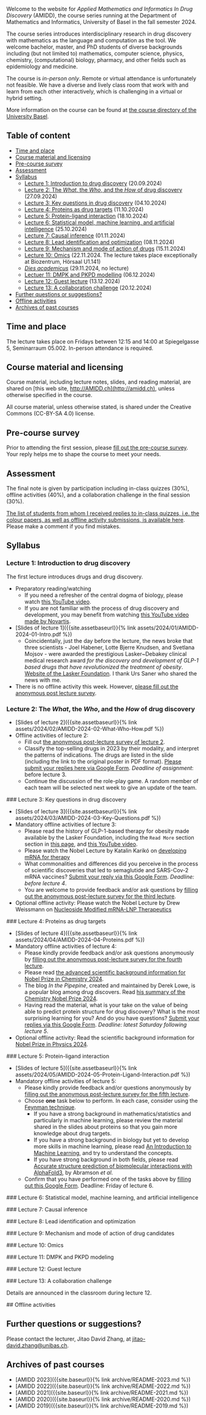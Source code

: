 Welcome to the website for *Applied Mathematics and Informatics In Drug
Discovery* (AMIDD), the course series running at the Department of Mathematics
and Informatics, University of Basel in the fall semester 2024.

The course series introduces interdisciplinary research in drug discovery with
mathematics as the language and computation as the tool. We welcome bachelor,
master, and PhD students of diverse backgrounds including (but not limited to)
mathematics, computer science, physics, chemistry, (computational) biology,
pharmacy, and other fields such as epidemiology and medicine.

The course is *in-person only*. Remote or virtual attendance is unfortunately
not feasible. We have a diverse and lively class room that work with and learn
from each other interactively, which is challenging in a virtual or hybrid
setting.

More information on the course can be found at [the course directory of the University
Basel](https://vorlesungsverzeichnis.unibas.ch/de/home?id=286574).

## Table of content

- [Time and place](#time-and-place)
- [Course material and licensing](#course-material-and-licensing)
- [Pre-course survey](#pre-course-survey)
- [Assessment](#assessment)
- [Syllabus](#syllabus)
  * [Lecture 1: Introduction to drug discovery](#lec1) (20.09.2024)
  * [Lecture 2: The *What*, the *Who*, and the *How* of drug discovery](#lec2) (27.09.2024)
  * [Lecture 3: Key questions in drug discovery](#lec3) (04.10.2024)
  * [Lecture 4: Proteins as drug targets](#lec4) (11.10.2024)
  * [Lecture 5: Protein-ligand interaction](#lec5) (18.10.2024)
  * [Lecture 6: Statistical model, machine learning, and artificial intelligence](#lec6) (25.10.2024)
  * [Lecture 7: Causal inference](#lec7) (01.11.2024)
  * [Lecture 8: Lead identification and optimization](#lec8) (08.11.2024)
  * [Lecture 9: Mechanism and mode of action of drugs](#lec9) (15.11.2024)
  * [Lecture 10: Omics](#lec10) (22.11.2024. The lecture takes place exceptionally at Biozentrum, Hörsaal U1.141)
  * [*Dies academicus*](#dies-academicus) (29.11.2024, no lecture)
  * [Lectuer 11: DMPK and PKPD modelling](#lec11) (06.12.2024)
  * [Lecture 12: Guest lecture](#lec12) (13.12.2024)
  * [Lecture 13: A collaboration challenge](#lec13) (20.12.2024)
- [Further questions or suggestions?](#further-questions-or-suggestions)
- [Offline activities](#oas)
- [Archives of past courses](#archives-of-past-courses)

## Time and place

The lecture takes place on Fridays between 12:15 and 14:00 at Spiegelgasse 5, Seminarraum 05.002. In-person attendance is required.

## Course material and licensing

Course material, including lecture notes, slides, and reading material, are shared on [this web site, http://AMIDD.ch](http://amidd.ch), unless otherwise specified in the course.

All course material, unless otherwise stated, is shared under the Creative
Commons (CC-BY-SA 4.0) license.

## Pre-course survey

Prior to attending the first session, please [fill out the pre-course survey](https://forms.gle/JvkCKt5ZMeUkDUhq9). Your reply helps me to shape the course to meet your needs.

## Assessment

The final note is given by participation including in-class quizzes (30%),
offline activities (40%), and a collaboration challenge in the final session
(30%).

[The list of students from whom I received replies to in-class quizzes, i.e. the colour papers, as well as offline activity submissions, is available here](https://docs.google.com/spreadsheets/d/1T64q3blQ94kIo7ip4suVizyFGLGjgJWgJyzOo2MOG2I/edit?usp=sharing). Please make a comment if you find mistakes.

## Syllabus

<p id="lec1"></p>

### Lecture 1: Introduction to drug discovery

The first lecture introduces drugs and drug discovery.

* Preparatory reading/watching
    * If you need a refresher of the central dogma of biology, please watch [this YouTube video](https://www.youtube.com/watch?v=9kOGOY7vthk).
    * If you are not familiar with the process of drug discovery and development, you may benefit from watching [this YouTube video made by Novartis](https://www.youtube.com/watch?v=3Gl0gAcW8rw).
* [Slides of lecture 1]({{site.assetbaseurl}}{% link assets/2024/01/AMIDD-2024-01-Intro.pdf %})
    * Coincidentally, just the day before the lecture,  the news broke that three scientists - Joel Habener, Lotte Bjerre Knudsen, and Svetlana Mojsov - were awarded the prestigious Lasker~Debakey clinical medical research award *for the discovery and development of GLP-1 based drugs that have revolutionized the treatment of obesity*. [Website of the Lasker Foundation](https://laskerfoundation.org/winners/glp-1-based-therapy-for-obesity/). I thank Urs Saner who shared the news with me.
* There is no offline activity this week. However, [please fill out the anonymous post lecture survey](https://forms.gle/5g6T63zaGyopzoE39).

<p id="lec2"></p>

### Lecture 2: The *What*, the *Who*, and the *How* of drug discovery

* [Slides of lecture 2]({{site.assetbaseurl}}{% link assets/2024/02/AMIDD-2024-02-What-Who-How.pdf %})
* Offline activities of lecture 2:
    * Fill out [the anonymous post-lecture survey of lecture 2](https://forms.gle/y25B124FYGsGUe1d9).
    * Classify the top-selling drugs in 2023 by their modality, and interpret the patterns of indications. The drugs are listed in the slide (including the link to the original poster in PDF format). [Please submit your replies here via Google Form](https://forms.gle/9XCsb7qHhieWXoMc6). *Deadline of assignment*: before lecture 3.
    * Continue the discussion of the role-play game. A random member of each team will be selected next week to give an update of the team.

<p id="lec3"></p>
### Lecture 3: Key questions in drug discovery

* [Slides of lecture 3]({{site.assetbaseurl}}{% link assets/2024/03/AMIDD-2024-03-Key-Questions.pdf %})
* Mandatory offline activities of lecture 3:
    * Please read the history of GLP-1-based therapy for obesity made available by the Lasker Foundation, including the `Read More` section section in [this page](https://laskerfoundation.org/winners/glp-1-based-therapy-for-obesity/), and [this YouTube video](https://www.youtube.com/watch?v=Z08sPPyWlJw).
    * Please watch the Nobel Lecture by Katalin Karikó on [developing mRNA for therapy](https://www.nobelprize.org/prizes/medicine/2023/kariko/lecture/)
    * What commonalities and differences did you perceive in the process of scientific discoveries that led to semaglutide and SARS-Cov-2 mRNA vaccines? [Submit your reply via this Google Form](https://forms.gle/ZcL5RSyVXwKL4pUX9).  *Deadline: before lecture 4*.
    * You are welcome to provide feedback and/or ask questions by [filling out the anonymous post-lecture survey for the third lecture](https://forms.gle/U1HURZWD7JwcFGSB9).
* Optional offline activity: Please watch the Nobel Lecture by Drew Weissmann on [Nucleoside Modified mRNA-LNP Therapeutics](https://www.nobelprize.org/prizes/medicine/2023/weissman/lecture/)

<p id="lec4"></p>
### Lecture 4: Proteins as drug targets

* [Slides of lecture 4]({{site.assetbaseurl}}{% link assets/2024/04/AMIDD-2024-04-Proteins.pdf %})
* Mandatory offline activities of lecture 4:
	* Please kindly provide feedback and/or ask questions anonymously by [filling out the anonymous post-lecture survey for the fourth lecture](https://forms.gle/neK3LcRWbZXTAeSWA).
	* Please read [the advanced scientific background information for Nobel Prize in Chemistry 2024](https://www.nobelprize.org/prizes/chemistry/2024/advanced-information/).
	* The blog *In the Pipepine*, created and maintained by Derek Lowe, is a popular blog among drug discovers. Read [his summary of the Chemistry Nobel Prize 2024](https://www.science.org/content/blog-post/2024-chemistry-nobel-computational-protein-design).
	* Having read the material, what is your take on the value of being able to predict protein structure for drug discovery? What is the most surprising learning for you? And do you have questions? [Submit your replies via this Google Form](https://forms.gle/JpTU7C5AmoQD2KJy8). *Deadline: latest Saturday following lecture 5*.
* Optional offline activity: Read the scientific background information for [Nobel Prize in Physics 2024](https://www.nobelprize.org/prizes/physics/2024/advanced-information/).


<p id="lec5"></p>
### Lecture 5: Protein-ligand interaction

* [Slides of lecture 5]({{site.assetbaseurl}}{% link assets/2024/05/AMIDD-2024-05-Protein-Ligand-Interaction.pdf %})
* Mandatory offline activities of lecture 5:
	* Please kindly provide feedback and/or questions anonymously by [filling out the anonymous post-lecture survey for the fifth lecture](https://forms.gle/uAMNANxFYEShkRoU6).
	* Choose **one** task below to perform. In each case, consider using the [Feynman technique](https://law-hawaii.libguides.com/notetaking/feynman).
		* If you have a strong background in mathematics/statistics and particularly in machine learning, please review the material shared in the slides about proteins so that you gain more knowledge about drug targets.
		* If you have a strong background in biology but yet to develop more skills in machine learning, please read [An Introduction to Machine Learning](https://ascpt.onlinelibrary.wiley.com/doi/10.1002/cpt.1796), and try to understand the concepts.
		* If you have strong background in both fields, please read [Accurate structure prediction of biomolecular interactions with AlphaFold3](https://www.nature.com/articles/s41586-024-07487-w), by Abramson *et al*.
	* Confirm that you have performed one of the tasks above by [filling out this Google Form](https://forms.gle/PooBkFR3rwd7cssy9). Deadline: Friday of lecture 6.

<p id="lec6"></p>
### Lecture 6: Statistical model, machine learning, and artificial intelligence

<p id="lec7"></p>
### Lecture 7: Causal inference

<p id="lec8"></p>
### Lecture 8: Lead identification and optimization

<p id="lec9"></p>
### Lecture 9: Mechanism and mode of action of drug candidates

<p id="lec10"></p>
### Lecture 10: Omics

<p id="lec11"></p>
### Lecture 11: DMPK and PKPD modeling

<p id="lec12"></p>
### Lecture 12: Guest lecture

<p id="lec13"></p>
### Lecture 13: A collaboration challenge

Details are announced in the classroom during lecture 12.

<p id="oas"></p>
## Offline activities

## Further questions or suggestions?

Please contact the lecturer, Jitao David Zhang, at [jitao-david.zhang@unibas.ch](mailto:jitao-david.zhang@unibas.ch).


## Archives of past courses

* [AMIDD 2023]({{site.baseurl}}{% link archive/README-2023.md %})
* [AMIDD 2022]({{site.baseurl}}{% link archive/README-2022.md %})
* [AMIDD 2021]({{site.baseurl}}{% link archive/README-2021.md %})
* [AMIDD 2020]({{site.baseurl}}{% link archive/README-2020.md %})
* [AMIDD 2019]({{site.baseurl}}{% link archive/README-2019.md %})
